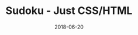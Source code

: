 ---
title: 'Sudoku - Just CSS/HTML'
description: 'Complete a sudoku puzzle without Javascript or server-side interaction.'
gametype: 'easy'
gameid: 64
date: 2018-06-20
tags: []
draft: false
type: 'games'
num19: [{'idx':1,'arr1':[1,2,3,4,5,6,7,8,9],'arr2':[1,2,3,4,5,6,7,8,9]},{'idx':2,'arr1':[1,2,3,4,5,6,7,8,9],'arr2':[1,2,3,4,5,6,7,8,9]},{'idx':3,'arr1':[1,2,3,4,5,6,7,8,9],'arr2':[1,2,3,4,5,6,7,8,9]},{'idx':4,'arr1':[1,2,3,4,5,6,7,8,9],'arr2':[1,2,3,4,5,6,7,8,9]},{'idx':5,'arr1':[1,2,3,4,5,6,7,8,9],'arr2':[1,2,3,4,5,6,7,8,9]},{'idx':6,'arr1':[1,2,3,4,5,6,7,8,9],'arr2':[1,2,3,4,5,6,7,8,9]},{'idx':7,'arr1':[1,2,3,4,5,6,7,8,9],'arr2':[1,2,3,4,5,6,7,8,9]},{'idx':8,'arr1':[1,2,3,4,5,6,7,8,9],'arr2':[1,2,3,4,5,6,7,8,9]},{'idx':9,'arr1':[1,2,3,4,5,6,7,8,9],'arr2':[1,2,3,4,5,6,7,8,9]}]
puzzle: [[0, 0, 0, 3, 0, 6, 8, 0, 7], [0, 0, 0, 8, 9, 0, 0, 2, 0], [0, 0, 6, 0, 0, 0, 0, 1, 0], [3, 0, 0, 1, 0, 0, 0, 0, 8], [5, 0, 9, 0, 0, 0, 0, 7, 0], [2, 0, 0, 5, 0, 0, 0, 0, 1], [0, 0, 3, 0, 0, 0, 0, 9, 0], [0, 0, 0, 4, 6, 0, 0, 5, 0], [0, 0, 0, 9, 0, 5, 7, 0, 6]]
layout: 'sudokucssstatic'
---